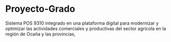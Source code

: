 # Proyecto-Grado
Sistema POS 9310 integrado en una plataforma digital para modernizar y optimizar las actividades comerciales y productivas del sector agrícola en la región de Ocaña y las provincias,
